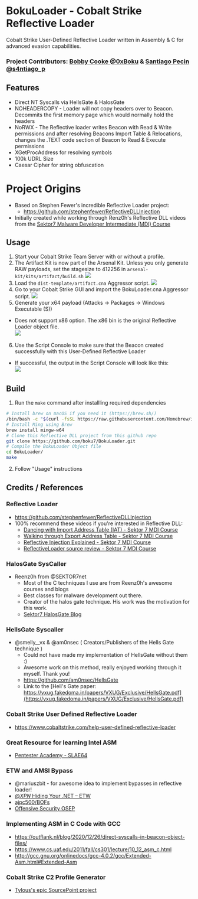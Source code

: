# BokuLoader - Cobalt Strike Reflective Loader
Cobalt Strike User-Defined Reflective Loader written in Assembly & C for advanced evasion capabilities.

### Project Contributors: [Bobby Cooke @0xBoku](https://twitter.com/0xBoku) & [Santiago Pecin @s4ntiago_p](https://twitter.com/s4ntiago_p)

## Features
+ Direct NT Syscalls via HellsGate & HalosGate
+ NOHEADERCOPY - Loader will not copy headers over to Beacon. Decommits the first memory page which would normally hold the headers
+ NoRWX - The Reflective loader writes Beacon with Read & Write permissions and after resolving Beacons Import Table & Relocations, changes the .TEXT code section of Beacon to Read & Execute permissions 
+ XGetProcAddress for resolving symbols
+ 100k UDRL Size
+ Caesar Cipher for string obfuscation

# Project Origins
+ Based on Stephen Fewer's incredible Reflective Loader project: 
  + https://github.com/stephenfewer/ReflectiveDLLInjection
+ Initially created while working through Renz0h's Reflective DLL videos from the [Sektor7 Malware Developer Intermediate (MDI) Course](https://institute.sektor7.net/courses/rto-maldev-intermediate/) 

## Usage
1. Start your Cobalt Strike Team Server with or without a profile.
2. The Artifact Kit is now part of the Arsenal Kit.
Unless you only generate RAW payloads, set the stagesize to 412256 in `arsenal-kit/kits/artifact/build.sh`
![](/images/changeStagesize.png)
3. Load the `dist-template/artifact.cna` Aggressor script.
![](/images/loadArtifact.png)
4. Go to your Cobalt Strike GUI and import the BokuLoader.cna Aggressor script.
![](/images/loadRdllScriptMenu.png)
5. Generate your x64 payload (Attacks -> Packages -> Windows Executable (S))
  + Does not support x86 option. The x86 bin is the original Reflective Loader object file.  
![](/images/CreateBeaconStageless.png)
6. Use the Script Console to make sure that the Beacon created successfully with this User-Defined Reflective Loader
  + If successful, the output in the Script Console will look like this:  
![](/images/beaconCreateSuccess.png)

## Build
1. Run the `make` command after installling required dependencies
```bash
# Install brew on macOS if you need it (https://brew.sh/)
/bin/bash -c "$(curl -fsSL https://raw.githubusercontent.com/Homebrew/install/HEAD/install.sh)"
# Install Ming using Brew
brew install mingw-w64
# Clone this Reflective DLL project from this github repo
git clone https://github.com/boku7/BokuLoader.git
# Compile the BokuLoader Object file
cd BokuLoader/
make
```
2. Follow "Usage" instructions

## Credits / References
### Reflective Loader
+ https://github.com/stephenfewer/ReflectiveDLLInjection
+ 100% recommend these videos if you're interested in Reflective DLL:  
  + [Dancing with Import Address Table (IAT) - Sektor 7 MDI Course](https://institute.sektor7.net/courses/rto-maldev-intermediate/463262-pe-madness/1435207-dancing-with-iat)
  + [Walking through Export Address Table - Sektor 7 MDI Course](https://institute.sektor7.net/courses/rto-maldev-intermediate/463262-pe-madness/1435189-walking-through-export-address-table)
  + [Reflective Injection Explained - Sektor 7 MDI Course](https://institute.sektor7.net/courses/rto-maldev-intermediate/463258-reflective-dlls/1435355-reflective-injection-explained)
  + [ReflectiveLoader source review - Sektor 7 MDI Course](https://institute.sektor7.net/courses/rto-maldev-intermediate/463258-reflective-dlls/1435383-reflectiveloader-source-review)
### HalosGate SysCaller
+ Reenz0h from @SEKTOR7net
  + Most of the C techniques I use are from Reenz0h's awesome courses and blogs 
  + Best classes for malware development out there.
  + Creator of the halos gate technique. His work was the motivation for this work.
  + [Sektor7 HalosGate Blog](https://blog.sektor7.net/#!res/2021/halosgate.md)
### HellsGate Syscaller
+ @smelly__vx & @am0nsec ( Creators/Publishers of the Hells Gate technique )
  + Could not have made my implementation of HellsGate without them :)
  + Awesome work on this method, really enjoyed working through it myself. Thank you!
  + https://github.com/am0nsec/HellsGate 
  + Link to the [Hell's Gate paper: https://vxug.fakedoma.in/papers/VXUG/Exclusive/HellsGate.pdf](https://vxug.fakedoma.in/papers/VXUG/Exclusive/HellsGate.pdf)
### Cobalt Strike User Defined Reflective Loader
+ https://www.cobaltstrike.com/help-user-defined-reflective-loader
### Great Resource for learning Intel ASM
+ [Pentester Academy - SLAE64](https://www.pentesteracademy.com/course?id=7)
### ETW and AMSI Bypass 
+ @mariuszbit - for awesome idea to implement bypasses in reflective loader!
+ [@_XPN_ Hiding Your .NET – ETW](https://www.mdsec.co.uk/2020/03/hiding-your-net-etw/)
+ [ajpc500/BOFs](https://github.com/ajpc500/BOFs/)
+ [Offensive Security OSEP](https://www.offensive-security.com/pen300-osep/)
### Implementing ASM in C Code with GCC
+ https://outflank.nl/blog/2020/12/26/direct-syscalls-in-beacon-object-files/
+ https://www.cs.uaf.edu/2011/fall/cs301/lecture/10_12_asm_c.html
+ http://gcc.gnu.org/onlinedocs/gcc-4.0.2/gcc/Extended-Asm.html#Extended-Asm
### Cobalt Strike C2 Profile Generator
+ [Tylous's epic SourcePoint project](https://github.com/Tylous/SourcePoint)
